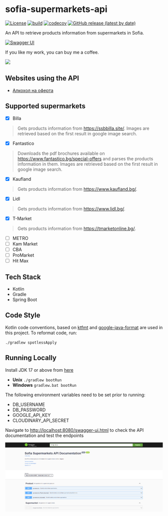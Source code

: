 # sofia-supermarkets-api

[![License](https://img.shields.io/github/license/StefanBratanov/sofia-supermarkets-api?logo=apache)](https://opensource.org/licenses/Apache-2.0)
[![build](https://github.com/StefanBratanov/sofia-supermarkets-api/actions/workflows/gradle.yml/badge.svg)](https://github.com/StefanBratanov/sofia-supermarkets-api/actions/workflows/gradle.yml)
[![codecov](https://codecov.io/gh/StefanBratanov/sofia-supermarkets-api/branch/master/graph/badge.svg?token=3V3THIY6AX)](https://codecov.io/gh/StefanBratanov/sofia-supermarkets-api)
[![GitHub release (latest by date)](https://img.shields.io/github/v/release/stefanbratanov/sofia-supermarkets-api)](https://github.com/StefanBratanov/sofia-supermarkets-api/releases/latest)

An API to retrieve products information from supermarkets in Sofia.

[![Swagger UI](https://validator.swagger.io/validator?url=https://api.naoferta.net/v3/api-docs/)](https://api.naoferta.net/swagger-ui.html)

If you like my work, you can buy me a coffee.

<a href="https://www.buymeacoffee.com/stefanbratanov"><img src="https://img.buymeacoffee.com/button-api/?text=Buy me a coffee&emoji=&slug=stefanbratanov&button_colour=FFDD00&font_colour=000000&font_family=Lato&outline_colour=000000&coffee_colour=ffffff"></a>

## Websites using the API

- [Алкохол на оферта](https://naoferta.net/)

## Supported supermarkets

- [x] Billa

> Gets products information from https://ssbbilla.site/. Images are retrieved based on the first
> result in google image search.

- [x] Fantastico

> Downloads the pdf brochures available on https://www.fantastico.bg/special-offers and parses the
> products information in them. Images are retrieved based on the first result in google image search.

- [x] Kaufland

> Gets products information from https://www.kaufland.bg/.

- [x] Lidl

> Gets products information from https://www.lidl.bg/.

- [x] T-Market

> Gets products information from https://tmarketonline.bg/.

- [ ] METRO
- [ ] Kam Market
- [ ] CBA
- [ ] ProMarket
- [ ] Hit Max

## Tech Stack

* Kotlin
* Gradle
* Spring Boot

## Code Style

Kotlin code conventions, based on [ktfmt](https://github.com/facebook/ktfmt) and [google-java-format](https://github.com/google/google-java-format) are used in this project. To reformat code, run:

```
./gradlew spotlessApply
```

## Running Locally

Install JDK 17 or above from [here](https://jdk.java.net/)

* **Unix** `./gradlew bootRun`
* **Windows** `gradlew.bat bootRun`

The following environment variables need to be set prior to running:

* DB_USERNAME
* DB_PASSWORD
* GOOGLE_API_KEY
* CLOUDINARY_API_SECRET

Navigate to <http://localhost:8080/swagger-ui.html> to check the API documentation and
test the endpoints

![API Documentation](images/swagger-ui.png)
